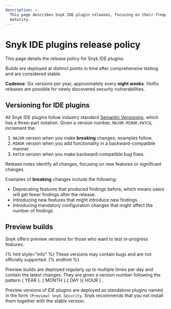 ```yaml
---
description: >-
  This page describes Snyk IDE plugin releases, focusing on their frequency and
  maturity.
---
```


# Snyk IDE plugins release policy

This page details the release policy for Snyk IDE plugins.

Builds are deployed at distinct points in time after comprehensive testing and are considered stable.

**Cadence**: Six versions per year, approximately every **eight weeks**. Hotfix releases are possible for newly discovered security vulnerabilities.

## Versioning for IDE plugins

All Snyk IDE plugins follow industry standard [Semantic Versioning](https://semver.org/), which has a three-part notation. Given a version number, `MAJOR.MINOR.PATCH`, increment the:

1. `MAJOR` version when you make **breaking** changes; examples follow.
2. `MINOR` version when you add functionality in a backward-compatible manner.
3. `PATCH` version when you make backward-compatible bug fixes.

Release notes identify all changes, focusing on new features or significant changes.

Examples of **breaking** changes include the following:

* Deprecating features that produced findings before, which means users will get fewer findings after the release.
* Introducing new features that might introduce new findings.
* Introducing mandatory configuration changes that might affect the number of findings.

## Preview builds

Snyk offers preview versions for those who want to test in-progress features.

{% hint style="info" %}
These versions may contain bugs and are not officially supported.
{% endhint %}

Preview builds are deployed regularly up to multiple times per day and contain the latest changes. They are given a version number following the pattern { YEAR }. { MONTH }.{ DAY }{ HOUR } .

Preview versions of IDE plugins are deployed as standalone plugins named in the form `(Preview) Snyk Security`. Snyk recommends that you not install them together with the stable version.
